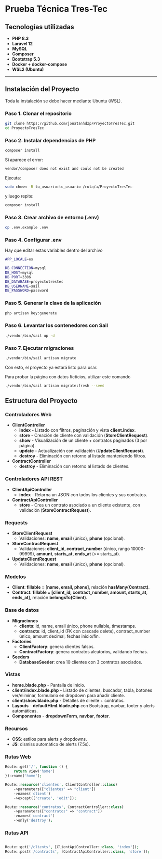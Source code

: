 # Prueba Técnica Tres-Tec

## Tecnologías utilizadas

-   **PHP 8.3**
-   **Laravel 12**
-   **MySQL**
-   **Composer**
-   **Bootstrap 5.3**
-   **Docker + docker-compose**
-   **WSL2 (Ubuntu)**

---

## Instalación del Proyecto

Toda la instalación se debe hacer mediante Ubuntu (WSL).

### Paso 1. Clonar el repositorio

```bash
git clone https://github.com/jonatanhdzp/ProyectoTresTec.git
cd ProyectoTresTec
```

### Paso 2. Instalar dependencias de PHP

```bash
composer install
```

Si aparece el error:

```bash
vendor/composer does not exist and could not be created
```

Ejecuta:

```bash
sudo chown -R tu_usuario:tu_usuario /ruta/a/ProyectoTresTec
```

y luego repite:

```bash
composer install
```

### Paso 3. Crear archivo de entorno (.env)

```bash
cp .env.example .env
```

### Paso 4. Configurar .env

Hay que editar estas variables dentro del archivo

```bash
APP_LOCALE=es

DB_CONNECTION=mysql
DB_HOST=mysql
DB_PORT=3306
DB_DATABASE=proyectotrestec
DB_USERNAME=sail
DB_PASSWORD=password
```

### Paso 5. Generar la clave de la aplicación

```bash
php artisan key:generate
```

### Paso 6. Levantar los contenedores con Sail

```bash
./vendor/bin/sail up -d
```

### Paso 7. Ejecutar migraciones

```bash
./vendor/bin/sail artisan migrate
```

Con esto, el proyecto ya estará listo para usar.

Para probar la página con datos ficticios, utilizar este comando

```bash
./vendor/bin/sail artisan migrate:fresh --seed
```

## Estructura del Proyecto

### Controladores Web

-   **ClientController**
    -   **index** - Listado con filtros, paginación y vista **client.index**.
    -   **store** - Creación de cliente con validación (**StoreClientRequest**).
    -   **show** - Visualización de un cliente + contratos paginados (3 por página).
    -   **update** - Actualización con validación (**UpdateClientRequest**).
    -   **destroy** - Eliminación con retorno al listado manteniendo filtros.
-   **ContractController**
    -   **destroy** - Eliminación con retorno al listado de clientes.

### Controladores API REST

-   **ClientApiController**
    -   **index** - Retorna un JSON con todos los clientes y sus contratos.
-   **ContractApiController**
    -   **store** - Crea un contrato asociado a un cliente existente, con validación (**StoreContractRequest**).

### Requests

-   **StoreClientRequest**
    -   Validaciones: **name, email** (único), **phone** (opcional).
-   **StoreContractRequest**
    -   Validaciones: **client_id, contract_number** (único, rango 10000-99999), **amount, starts_at, ends_at** (>= starts_at).
-   **UpdateClientRequest**
    -   Validaciones: **name, email** (único), **phone** (opcional).

### Modelos

-   **Client**: **fillable = [name, email, phone]**, relación **hasMany(Contract)**.
-   **Contract**: **fillable = [client_id, contract_number, amount, starts_at, ends_at]**, relación **belongsTo(Client)**.

### Base de datos

-   **Migraciones**
    -   **clients**: id, name, email único, phone nullable, timestamps.
    -   **contracts**: id, client_id (FK con cascade delete), contract_number único, amount decimal, fechas inicio/fin.
-   **Factories**
    -   **ClientFactory**: genera clientes falsos.
    -   **ContractFactory**: genera contratos aleatorios, validando fechas.
-   **Seeders**
    -   **DatabaseSeeder**: crea 10 clientes con 3 contratos asociados.

### Vistas

-   **home.blade.php** - Pantalla de inicio.
-   **client/index.blade.php** - Listado de clientes, buscador, tabla, botones ver/eliminar, formulario en dropdown para añadir cliente.
-   **client/show.blade.php** - Detalles de cliente + contratos.
-   **Layouts** - **defaultHtml.blade.php** con Bootstrap, navbar, footer y alerts automáticas.
-   **Componentes** - **dropdownForm**, **navbar**, **footer**.

### Recursos

-   **CSS**: estilos para alerts y dropdowns.
-   **JS**: dismiss automático de alerts (7.5s).

### Rutas Web

```php
Route::get('/', function () {
    return view('home')
})->name('home');

Route::resource('clientes', ClientController::class)
    ->parameters(["clientes" => "client"])
    ->names('client')
    ->except(['create', 'edit']);

Route::resource('contratos', ContractController::class)
    ->parameters(["contratos" => "contract"])
    ->names('contract')
    ->only('destroy');
```

### Rutas API

```php

Route::get('/clients', [ClientApiController::class, 'index']);
Route::post('/contracts', [ContractApiController::class, 'store']);

```
